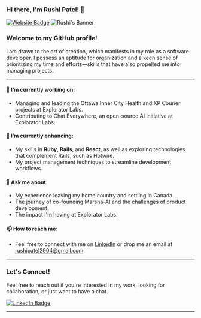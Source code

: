 ### Hi there, I'm Rushi Patel! 👋
[![Website Badge](https://img.shields.io/badge/-Rushi's_Website-4A4A4A?style=flat-square&logo=Google-Chrome&logoColor=white&link=https://rushipatel.life)](https://rushipatel.life)
![Rushi's Banner](https://media.giphy.com/media/v1.Y2lkPTc5MGI3NjExbWRrc2k3enIwbmxhN25kZnl5endyaGIzZWx6cHVnbGVkenlsMGhiaSZlcD12MV9naWZzX3NlYXJjaCZjdD1n/l0JMrPWRQkTeg3jjO/giphy.gif)

### Welcome to my GitHub profile!
I am drawn to the art of creation, which manifests in my role as a software developer. I possess an aptitude for organization and a keen sense of prioritizing my time and efforts—skills that have also propelled me into managing projects.

---

#### 🔭 I’m currently working on:
- Managing and leading the Ottawa Inner City Health and XP Courier projects at Explorator Labs.
- Contributing to Chat Everywhere, an open-source AI initiative at Explorator Labs.

#### 🌱 I’m currently enhancing:
- My skills in **Ruby**, **Rails**, and **React**, as well as exploring technologies that complement Rails, such as Hotwire.
- My project management techniques to streamline development workflows.

#### 💬 Ask me about:
- My experience leaving my home country and settling in Canada.
- The journey of co-founding Marsha-AI and the challenges of product development.
- The impact I'm having at Explorator Labs.

#### 📫 How to reach me:
- Feel free to connect with me on [LinkedIn](https://www.linkedin.com/in/rushipatel-/) or drop me an email at rushipatel2904@gmail.com

---

### Let's Connect!

Feel free to reach out if you're interested in my work, looking for collaboration, or just want to have a chat.

[![LinkedIn Badge](https://img.shields.io/badge/-Rushi_Patel-blue?style=flat-square&logo=Linkedin&logoColor=white&link=https://www.linkedin.com/in/rushi-patel)](https://www.linkedin.com/in/rushipatel-/)

---
